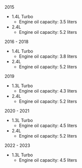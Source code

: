 2015
- 1.4L Turbo
    - Engine oil capacity: 3.5 liters
- 2.4L
    - Engine oil capacity: 5.2 liters

2016 - 2018
- 1.4L Turbo
    - Engine oil capacity: 3.8 liters
- 2.4L
    - Engine oil capacity: 5.2 liters

2019
- 1.3L Turbo
    - Engine oil capacity: 4.3 liters
- 2.4L
    - Engine oil capacity: 5.2 liters

2020 - 2021
- 1.3L Turbo
    - Engine oil capacity: 4.5 liters
- 2.4L
    - Engine oil capacity: 5.2 liters

2022 - 2023
- 1.3L Turbo
    - Engine oil capacity: 4.5 liters
